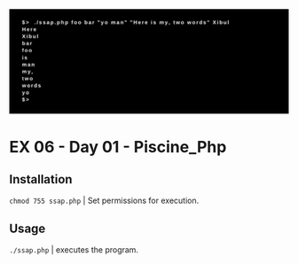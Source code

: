 <img src="../../resources/images/ssap.png" width="1200">

# EX 06 - Day 01 - Piscine_Php

## Installation
`chmod 755 ssap.php` | Set permissions for execution.

## Usage
`./ssap.php` | executes the program.
